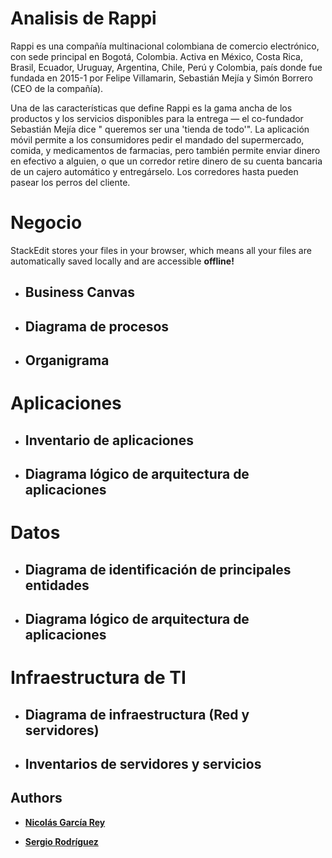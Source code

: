 # Analisis de Rappi

Rappi es una compañía multinacional colombiana de comercio electrónico, con sede principal en Bogotá, Colombia. Activa en México, Costa Rica, Brasil, Ecuador, Uruguay, Argentina, Chile, Perú y Colombia, país donde fue fundada en 2015-1​ por Felipe Villamarin, Sebastián Mejía y Simón Borrero (CEO de la compañía).

Una de las características que define Rappi es la gama ancha de los productos y los servicios disponibles para la entrega — el co-fundador Sebastián Mejía dice " queremos ser una 'tienda de todo'". La aplicación móvil permite a los consumidores pedir el mandado del supermercado, comida, y medicamentos de farmacias, pero también permite enviar dinero en efectivo a alguien, o que un corredor retire dinero de su cuenta bancaria de un cajero automático y entregárselo. Los corredores hasta pueden pasear los perros del cliente.


# Negocio

StackEdit stores your files in your browser, which means all your files are automatically saved locally and are accessible **offline!**

 - ## Business Canvas
 - ## Diagrama de procesos
 - ## Organigrama

# Aplicaciones
- ## Inventario de aplicaciones
 - ## Diagrama lógico de arquitectura de aplicaciones

# Datos
- ## Diagrama de identificación de principales entidades
 - ## Diagrama lógico de arquitectura de aplicaciones

# Infraestructura de TI
- ## Diagrama de infraestructura (Red y servidores)
 - ## Inventarios de servidores y servicios

## Authors
* **[Nicolás García Rey](https://github.com/nicoga97)**

 * **[Sergio Rodríguez](https://github.com/SergioRt1)**
